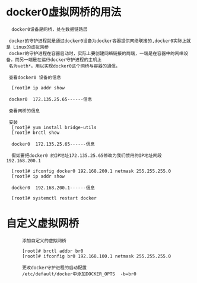 


# docker0虚拟网桥的用法

      docker0设备是网桥，处在数据链路层

     docker的守护进程就是通过docker0设备为docker容器提供网络联接的,docker0实际上就是 Linux的虚拟网桥
     docker的守护进程在容器启动时，实际上要创建网络链接的两端，一端是在容器中的网络设备，而另一端是在运行docker守护进程的主机上
     名为veth*。用以实现docker0这个网桥与容器的通信。
     
     查看docker0 设备的信息
      
      [root]# ip addr show
     
     docker0  172.135.25.65------信息
     
     查看网桥的信息
     
     安装
      [root]# yum install bridge-utils
      [root]# brctl show
      
      docker0  172.135.25.65------信息
      
      假如要把docker0 的IP地址172.135.25.65修改为我们惯用的IP地址网段192.168.200.1
      
      [root]# ifconfig docker0 192.168.200.1 netmask 255.255.255.0
      [root]# ip addr show
      
      docker0  192.168.200.1------信息
      
      [root]# systemctl restart docker
      
      
   #   自定义虚拟网桥
   
          添加自定义的虚拟网桥
          
          [root]# brctl addbr br0
          [root]# ifconfig br0 192.168.100.1 netmask 255.255.255.0
          
          更改docker守护进程的启动配置
          /etc/default/docker中添加DOCKER_OPTS  -b=br0
          
          
